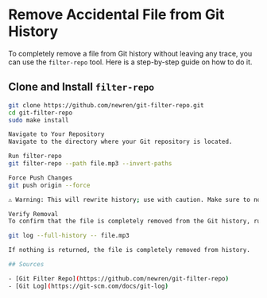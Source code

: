 
# Remove Accidental File from Git History

To completely remove a file from Git history without leaving any trace, you can use the `filter-repo` tool. Here is a step-by-step guide on how to do it.

## Clone and Install `filter-repo`

```bash
git clone https://github.com/newren/git-filter-repo.git
cd git-filter-repo
sudo make install

Navigate to Your Repository
Navigate to the directory where your Git repository is located.

Run filter-repo
git filter-repo --path file.mp3 --invert-paths

Force Push Changes
git push origin --force

⚠️ Warning: This will rewrite history; use with caution. Make sure to notify all collaborators as they will need to re-clone the repository.

Verify Removal
To confirm that the file is completely removed from the Git history, run the following command:

git log --full-history -- file.mp3

If nothing is returned, the file is completely removed from history.

## Sources

- [Git Filter Repo](https://github.com/newren/git-filter-repo)
- [Git Log](https://git-scm.com/docs/git-log)

